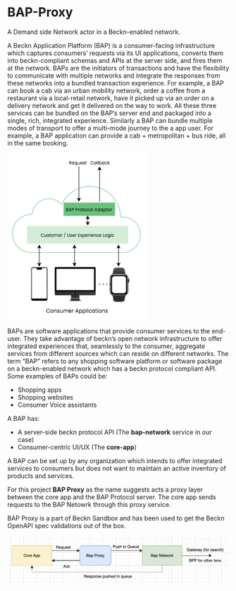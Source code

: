 # BAP-Proxy

A Demand side Network actor in a Beckn-enabled network.

A Beckn Application Platform (BAP) is a consumer-facing infrastructure which captures consumers’ requests via its UI applications, converts them into beckn-compliant schemas and APIs at the server side, and fires them at the network. BAPs are the initiators of transactions and have the flexibility to communicate with multiple networks and integrate the responses from these networks into a bundled transaction experience. For example, a BAP can book a cab via an urban mobility network, order a coffee from a restaurant via a local-retail network, have it picked up via an order on a delivery network and get it delivered on the way to work. All these three services can be bundled on the BAP’s server end and packaged into a single, rich, integrated experience. Similarly a BAP can bundle multiple modes of transport to offer a multi-mode journey to the a app user. For example, a BAP application can provide a cab + metropolitan + bus ride, all in the same booking.

![alt text](images/image.png)

BAPs are software applications that provide consumer services to the end-user. They take advantage of beckn’s open network infrastructure to offer integrated experiences that, seamlessly to the consumer, aggregate services from different sources which can reside on different networks. The term “BAP” refers to any shopping software platform or software package on a beckn-enabled network which has a beckn protocol compliant API. Some examples of BAPs could be:

- Shopping apps
- Shopping websites
- Consumer Voice assistants

A BAP has:

- A server-side beckn protocol API (The **bap-network** service in our case)
- Consumer-centric UI/UX (The **core-app**)

A BAP can be set up by any organization which intends to offer integrated services to consumers but does not want to maintain an active inventory of products and services.

For this project **BAP Proxy** as the name suggests acts a proxy layer between the core app and the BAP Protocol server. The core app sends requests to the BAP Netowrk through this proxy service.

BAP Proxy is a part of Beckn Sandbox and has been used to get the Beckn OpenAPI spec validations out of the box.

![alt text](images/image-1.png)

